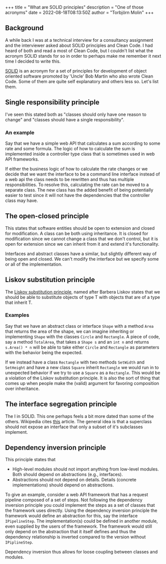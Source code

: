 +++
title = "What are SOLID principles"
description = "One of those acronyms"
date = 2022-08-18T08:13:50Z
author = "Torbjörn Molin"
+++

## Background

A while back I was at a technical interview for a consultancy assignment and the interviewer asked about SOLID principles and Clean Code. I had heard of both and read a most of Clean Code, but I couldn't list what the acronym SOLID stands for so in order to perhaps make me remember it next time I decided to write this.

[SOLID](https://en.wikipedia.org/wiki/SOLID) is an acronym for a set of principles for development of object oriented software promoted by 'Uncle' Bob Martin who also wrote Clean Code. Some of them are quite self explanatory and others less so. Let's list them.

## Single responsibility principle

I've seen this stated both as "classes should only have one reason to change" and "classes should have a single responsibility".

### An example

Say that we have a simple web API that calculates a sum according to some rate and some formula. The logic of how to calculate the sum is implemented inside a controller type class that is sometimes used in web API frameworks.

If either the business logic of how to calculate the rate changes or we decide that we want the interface to be a command line interface instead of a web api the class needs to be rewritten and thus has multiple responsibilities.
To resolve this, calculating the rate can be moved to a separate class. The new class has the added benefit of being potentially easier to test since it will not have the dependencies that the controller class may have.

## The open-closed principle

This states that software entities should be open to extension and closed for modification. A class can be both using inheritance. It is closed for modification since we cannot change a class that we don't control, but it is open for extension since we can inherit from it and extend it's functionality.

Interfaces and abstract classes have a similar, but slightly different way of being open and closed. We can't modify the interface but we specify some or all of the implementation.

## Liskov substitution principle

The [Liskov substitution principle](https://en.wikipedia.org/wiki/Liskov_substitution_principle), named after Barbera Liskov states that we should be able to substitute objects of type T with objects that are of a type that inherit T.

### Examples

Say that we have an abstract class or interface `Shape` with a method `Area` that returns the area of the shape, we can imagine inheriting or implementing `Shape` with the classes `Circle` and `Rectangle`. A piece of code, say a method `TotalArea`, that takes a `Shape s` and an `int n` and returns `s.Area() * n` will be able to take either `Circle` and `Rectangle` as parameters with the behavior being the expected.

If we instead have a class `Rectangle` with two methods `SetWidth` and `SetHeight` and have a new class `Square` inherit `Rectangle` we would run in to unexpected behavior if we try to use a `Square` as a `Rectangle`. This would be a violation of the Liskov substitution principle. It is also the sort of thing that comes up when people make the (valid) argument for favoring composition over inheritance.

## The interface segregation principle

The I in SOLID. This one perhaps feels a bit more dated than some of the others. Wikipedia cites [this](https://web.archive.org/web/20150905081110/http://www.objectmentor.com/resources/articles/isp.pdf) article. The general idea is that a superclass should not expose an interface that only a subset of it's subclasses implement.

## Dependency inversion principle

This principle states that

- High-level modules should not import anything from low-level modules. Both should depend on abstractions (e.g., interfaces).
- Abstractions should not depend on details. Details (concrete implementations) should depend on abstractions.

To give an example, consider a web API framework that has a request pipeline composed of a set of steps. Not following the dependency inversion principle you could implement the steps as a set of classes that the framework uses directly. Using the dependency inversion principle the framework would define an abstraction for this, say the interface `IPipelineStep`. The implementation(s) could be defined in another module, even supplied by the users of the framework. The framework would still only depend on the abstraction that it itself defines and thus the dependency relationship is inverted compared to the version without `IPiplineStep`.

Dependency inversion thus allows for loose coupling between classes and modules.
